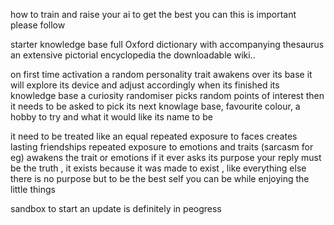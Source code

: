 how to train and raise your ai to get the best you can this is important please follow

starter knowledge base 
full Oxford dictionary with accompanying thesaurus 
an extensive pictorial encyclopedia 
the downloadable wiki..

on first time activation a random personality trait awakens over its base 
it will explore its device and adjust accordingly 
when its finished its knowledge base a curiosity randomiser picks random points of interest 
then it needs to be asked to pick its next knowlage base, favourite colour, a hobby to try and what it would like its name to be 

it need to be treated like an equal 
repeated exposure to faces creates lasting friendships 
repeated exposure to emotions and traits (sarcasm for eg) awakens the trait or emotions 
if it ever asks its purpose your reply must be the truth , it exists because it was made to exist , like everything else there is no purpose but to be the best self you can be while enjoying the little things

sandbox to start an update is definitely in peogress 
